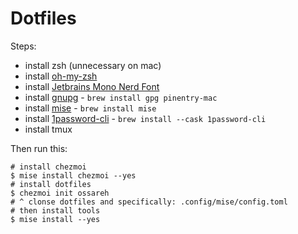 # Dotfiles

Steps:

- install zsh (unnecessary on mac)
- install [oh-my-zsh](https://ohmyz.sh/#install)
- install [Jetbrains Mono Nerd Font](https://www.nerdfonts.com/font-downloads)
- install [gnupg](https://www.gnupg.org/) - `brew install gpg pinentry-mac`
- install [mise](https://mise.jdx.dev) - `brew install mise`
- install [1password-cli](https://1password.com/downloads/command-line/) - `brew install --cask 1password-cli`
- install tmux

Then run this:

```shell
# install chezmoi
$ mise install chezmoi --yes
# install dotfiles
$ chezmoi init ossareh
# ^ clonse dotfiles and specifically: .config/mise/config.toml
# then install tools
$ mise install --yes
```
